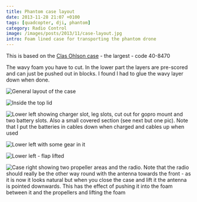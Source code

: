 ```yaml
---
title: Phantom case layout
date: 2013-11-28 21:07 +0100
tags: [quadcopter, dji, phantom]
category: Radio Control
image: /images/posts/2013/11/case-layout.jpg
intro: Foam lined case for transporting the phantom drone
---
```


This is based on the [Clas Ohlson case](http://www.clasohlson.com/no/Koffert/Pr314142000) - the largest - code 40-8470

The wavy foam you have to cut. In the lower part the layers are pre-scored and can just be pushed out in blocks. I found I had to glue the wavy layer down when done.

![General layout of the case](/images/posts/2013/11/case-layout.jpg)

![Inside the top lid](/images/posts/2013/11/case-top.jpg)

![Lower left showing charger slot, leg slots, cut out for gopro mount and two battery slots. Also a small covered section (see next but one pic). Note that I put the batteries in cables down when charged and cables up when used](/images/posts/2013/11/case-lower-left.jpg)

![Lower left with some gear in it](/images/posts/2013/11/case-lower-left-loaded.jpg)

![Lower left - flap lifted](/images/posts/2013/11/case-lower-left-closeup.jpg)

![Case right showing two propeller areas and the radio. Note that the radio should really be the other way round with the antenna towards the front - as it is now it looks natural but when you close the case and lift it the antenna is pointed downwards. This has the effect of pushing it into the foam between it and the propellers and lifting the foam](/images/posts/2013/11/case-right.jpg)
